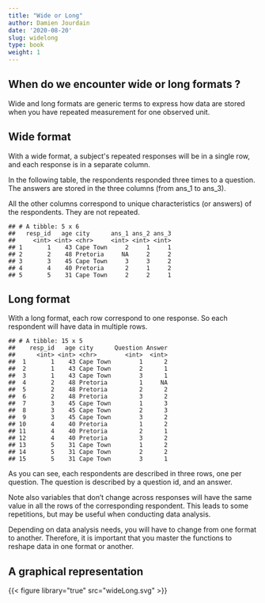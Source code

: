 ```yaml
---
title: "Wide or Long" 
author: Damien Jourdain
date: '2020-08-20'
slug: widelong
type: book
weight: 1
---
```




## When do we encounter wide or long formats ? 

Wide and long formats are generic terms to express how data are stored when you have repeated measurement for one observed unit. 

## Wide format
With a wide format, a subject's repeated responses will be in a single row, and each response is in a separate column.

In the following table, the respondents responded three times to a question. The answers are stored in the three columns (from ans_1 to ans_3). 

All the other columns correspond to unique characteristics (or answers) of the respondents. They are not repeated.


```
## # A tibble: 5 x 6
##   resp_id   age city      ans_1 ans_2 ans_3
##     <int> <int> <chr>     <int> <int> <int>
## 1       1    43 Cape Town     2     1     1
## 2       2    48 Pretoria     NA     2     2
## 3       3    45 Cape Town     3     3     2
## 4       4    40 Pretoria      2     1     2
## 5       5    31 Cape Town     2     2     1
```



## Long format

With a long format, each row correspond to one response. So each respondent will have data in multiple rows. 



```
## # A tibble: 15 x 5
##    resp_id   age city      Question Answer
##      <int> <int> <chr>        <int>  <int>
##  1       1    43 Cape Town        1      2
##  2       1    43 Cape Town        2      1
##  3       1    43 Cape Town        3      1
##  4       2    48 Pretoria         1     NA
##  5       2    48 Pretoria         2      2
##  6       2    48 Pretoria         3      2
##  7       3    45 Cape Town        1      3
##  8       3    45 Cape Town        2      3
##  9       3    45 Cape Town        3      2
## 10       4    40 Pretoria         1      2
## 11       4    40 Pretoria         2      1
## 12       4    40 Pretoria         3      2
## 13       5    31 Cape Town        1      2
## 14       5    31 Cape Town        2      2
## 15       5    31 Cape Town        3      1
```

As you can see, each respondents are described in three rows, one per question. The question is described by a question id, and an answer. 

Note also variables that don’t change across responses will have the same value in all the rows of the corresponding respondent. This leads to some repetitions, but may be useful when conducting data analysis. 

Depending on data analysis needs, you will have to change from one format to another. Therefore, it is important that you master the functions to reshape data in one format or another. 

## A graphical representation

{{< figure library="true" src="wideLong.svg" >}}
